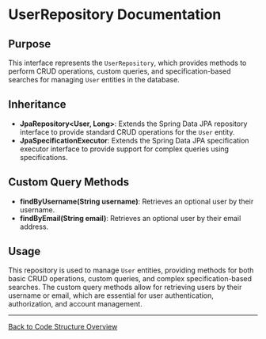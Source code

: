 # UserRepository Documentation

## Purpose

This interface represents the `UserRepository`, which provides methods to perform CRUD operations, custom queries, and specification-based searches for managing `User` entities in the database.

## Inheritance

- **JpaRepository<User, Long>**: Extends the Spring Data JPA repository interface to provide standard CRUD operations for the `User` entity.
- **JpaSpecificationExecutor<User>**: Extends the Spring Data JPA specification executor interface to provide support for complex queries using specifications.

## Custom Query Methods

- **findByUsername(String username)**: Retrieves an optional user by their username.
- **findByEmail(String email)**: Retrieves an optional user by their email address.

## Usage

This repository is used to manage `User` entities, providing methods for both basic CRUD operations, custom queries, and complex specification-based searches. The custom query methods allow for retrieving users by their username or email, which are essential for user authentication, authorization, and account management.

---

[Back to Code Structure Overview](../../../code-structure/code-structure.md)

